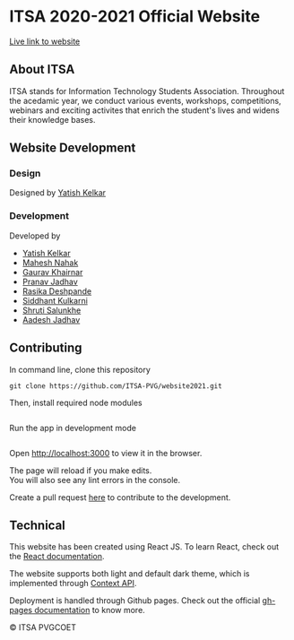 # ITSA 2020-2021 Official Website

[Live link to website](https://itsa-pvg.github.io/website2021/)

## About ITSA

ITSA stands for Information Technology Students Association. Throughout the acedamic year, we conduct various events, workshops, competitions, webinars and exciting activites that enrich the student's lives and widens their knowledge bases.

## Website Development

### Design

Designed by [Yatish Kelkar](https://github.com/yatish1606)

### Development

Developed by 

* [Yatish Kelkar](https://github.com/yatish1606)
* [Mahesh Nahak](https://github.com/maheshn22)
* [Gaurav Khairnar](https://github.com/gaurav1620)
* [Pranav Jadhav](https://github.com/pranav-jadhav)
* [Rasika Deshpande](https://github.com/rasikadeshpande24)
* [Siddhant Kulkarni](https://github.com/Sidkul2000)
* [Shruti Salunkhe](https://github.com/shrutisubhash16)
* [Aadesh Jadhav](https://github.com/aadeshjadhav)

## Contributing

In command line, clone this repository
```
git clone https://github.com/ITSA-PVG/website2021.git
```

Then, install required node modules
```npm install
```

Run the app in development mode
```npm start
```

Open [http://localhost:3000](http://localhost:3000) to view it in the browser.

The page will reload if you make edits.\
You will also see any lint errors in the console.

Create a pull request [here](https://github.com/ITSA-PVG/website2021/pulls) to contribute to the development.

## Technical

This website has been created using React JS.
To learn React, check out the [React documentation](https://reactjs.org/).

The website supports both light and default dark theme, which is implemented through [Context API](https://reactjs.org/docs/context.html).

Deployment is handled through Github pages. Check out the official [gh-pages documentation](https://pages.github.com/) to know more.

&copy; ITSA PVGCOET


